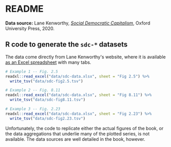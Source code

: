 # README

__Data source:__ Lane Kenworthy, _[Social Democratic Capitalism][kenworthy20]_, Oxford University Press, 2020.

[kenworthy20]: https://lanekenworthy.net/cv/

## R code to generate the `sdc-*` datasets

The data come directly from Lane Kenworthy's website, where it is available [as an Excel spreadsheet][src] with many tabs.

[src]: https://lanekenworthy.files.wordpress.com/2019/10/sdc-data.xlsx

```r
# Example 1 -- Fig. 2.5
readxl::read_excel("data/sdc-data.xlsx", sheet = "Fig 2.5") %>% 
  write_tsv("data/sdc-fig2.5.tsv")

# Example 2 -- Fig. 8.11
readxl::read_excel("data/sdc-data.xlsx", sheet = "Fig 8.11") %>% 
  write_tsv("data/sdc-fig8.11.tsv")

# Example 3 -- Fig. 2.23
readxl::read_excel("data/sdc-data.xlsx", sheet = "Fig 2.23") %>% 
  write_tsv("data/sdc-fig2.23.tsv")
```

Unfortunately, the code to replicate either the actual figures of the book, or the data aggregations that underlie many of the plotted series, is not available. The data sources are well detailed in the book, however.

